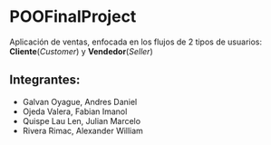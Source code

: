 # POOFinalProject
Aplicación de ventas, enfocada en los flujos de 2 tipos de usuarios: **Cliente**(_Customer_) y **Vendedor**(_Seller_)
## Integrantes:
- Galvan Oyague, Andres Daniel
- Ojeda Valera, Fabian Imanol
- Quispe Lau Len, Julian Marcelo
- Rivera Rimac, Alexander William
